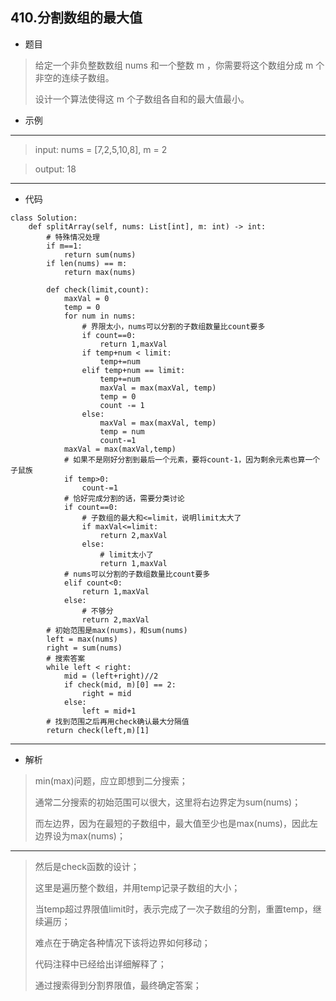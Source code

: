410.分割数组的最大值
----------
 - 题目
> 给定一个非负整数数组 nums 和一个整数 m ，你需要将这个数组分成 m 个非空的连续子数组。
>
>设计一个算法使得这 m 个子数组各自和的最大值最小。
 - 示例
 ----------
>input: nums = [7,2,5,10,8], m = 2

> output: 18
 ----------
 - 代码
>
> 
    class Solution:
        def splitArray(self, nums: List[int], m: int) -> int:
            # 特殊情况处理
            if m==1:
                return sum(nums)
            if len(nums) == m:
                return max(nums)
    
            def check(limit,count):
                maxVal = 0
                temp = 0
                for num in nums:
                    # 界限太小，nums可以分割的子数组数量比count要多
                    if count==0:
                        return 1,maxVal
                    if temp+num < limit:
                        temp+=num
                    elif temp+num == limit:
                        temp+=num
                        maxVal = max(maxVal, temp)
                        temp = 0
                        count -= 1
                    else:
                        maxVal = max(maxVal, temp)
                        temp = num
                        count-=1
                maxVal = max(maxVal,temp)
                # 如果不是刚好分割到最后一个元素，要将count-1，因为剩余元素也算一个子鼠族
                if temp>0:
                    count-=1
                # 恰好完成分割的话，需要分类讨论
                if count==0:
                    # 子数组的最大和<=limit，说明limit太大了
                    if maxVal<=limit:
                        return 2,maxVal
                    else:
                        # limit太小了
                        return 1,maxVal
                # nums可以分割的子数组数量比count要多
                elif count<0:
                    return 1,maxVal
                else:
                    # 不够分
                    return 2,maxVal
            # 初始范围是max(nums)，和sum(nums)
            left = max(nums)
            right = sum(nums)
            # 搜索答案
            while left < right:
                mid = (left+right)//2
                if check(mid, m)[0] == 2:
                    right = mid
                else:
                    left = mid+1
            # 找到范围之后再用check确认最大分隔值
            return check(left,m)[1]
 ----------
 - 解析
 >
> min(max)问题，应立即想到二分搜索；
> 
> 通常二分搜索的初始范围可以很大，这里将右边界定为sum(nums)；
> 
> 而左边界，因为在最短的子数组中，最大值至少也是max(nums)，因此左边界设为max(nums)；
> 
 ----------
> 
> 然后是check函数的设计；
> 
> 这里是遍历整个数组，并用temp记录子数组的大小；
> 
> 当temp超过界限值limit时，表示完成了一次子数组的分割，重置temp，继续遍历；
> 
> 难点在于确定各种情况下该将边界如何移动；
> 
> 代码注释中已经给出详细解释了；
> 
> 通过搜索得到分割界限值，最终确定答案；